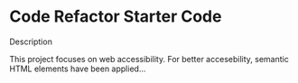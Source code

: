 # Code Refactor Starter Code

Description

This project focuses on web accessibility. For better accesebility, semantic HTML elements have been applied...